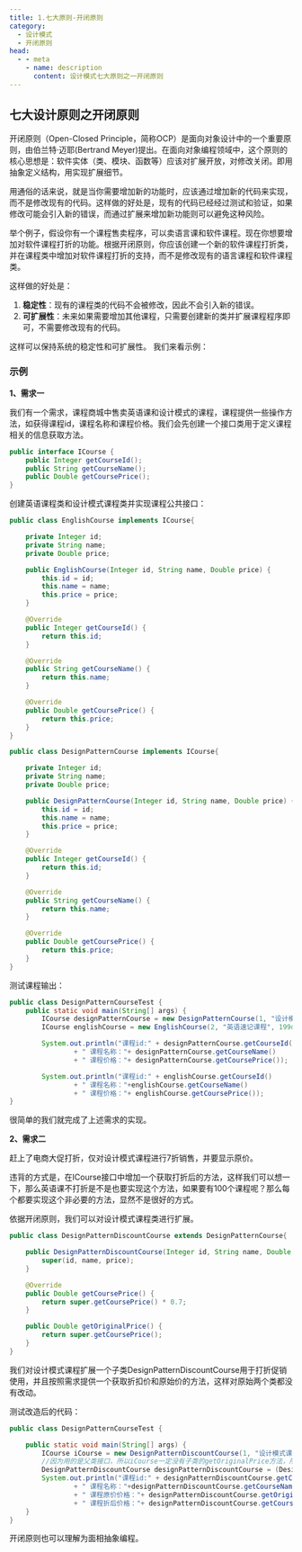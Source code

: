 ```yaml
---
title: 1.七大原则-开闭原则
category:
  - 设计模式
  - 开闭原则
head:
  - - meta
    - name: description
      content: 设计模式七大原则之一开闭原则
---
```

## 七大设计原则之开闭原则

开闭原则（Open-Closed Principle，简称OCP）是面向对象设计中的一个重要原则，由伯兰特·迈耶(Bertrand Meyer)提出。在面向对象编程领域中，这个原则的核心思想是：软件实体（类、模块、函数等）应该对扩展开放，对修改关闭。即用抽象定义结构，用实现扩展细节。

用通俗的话来说，就是当你需要增加新的功能时，应该通过增加新的代码来实现，而不是修改现有的代码。这样做的好处是，现有的代码已经经过测试和验证，如果修改可能会引入新的错误，而通过扩展来增加新功能则可以避免这种风险。

举个例子，假设你有一个课程售卖程序，可以卖语言课和软件课程。现在你想要增加对软件课程打折的功能。根据开闭原则，你应该创建一个新的软件课程打折类，并在课程类中增加对软件课程打折的支持，而不是修改现有的语言课程和软件课程类。

这样做的好处是：

1. **稳定性**：现有的课程类的代码不会被修改，因此不会引入新的错误。
2. **可扩展性**：未来如果需要增加其他课程，只需要创建新的类并扩展课程程序即可，不需要修改现有的代码。

这样可以保持系统的稳定性和可扩展性。 我们来看示例：

### 示例

**1、需求一**

我们有一个需求，课程商城中售卖英语课和设计模式的课程，课程提供一些操作方法，如获得课程id，课程名称和课程价格。我们会先创建一个接口类用于定义课程相关的信息获取方法。

```java
public interface ICourse {
    public Integer getCourseId();
    public String getCourseName();
    public Double getCoursePrice();
}
```

创建英语课程类和设计模式课程类并实现课程公共接口：

```java
public class EnglishCourse implements ICourse{

    private Integer id;
    private String name;
    private Double price;

    public EnglishCourse(Integer id, String name, Double price) {
        this.id = id;
        this.name = name;
        this.price = price;
    }

    @Override
    public Integer getCourseId() {
        return this.id;
    }

    @Override
    public String getCourseName() {
        return this.name;
    }

    @Override
    public Double getCoursePrice() {
        return this.price;
    }
}
```

```java
public class DesignPatternCourse implements ICourse{

    private Integer id;
    private String name;
    private Double price;

    public DesignPatternCourse(Integer id, String name, Double price) {
        this.id = id;
        this.name = name;
        this.price = price;
    }

    @Override
    public Integer getCourseId() {
        return this.id;
    }

    @Override
    public String getCourseName() {
        return this.name;
    }

    @Override
    public Double getCoursePrice() {
        return this.price;
    }
}
```

测试课程输出：

```java
public class DesignPatternCourseTest {
    public static void main(String[] args) {
        ICourse designPatternCourse = new DesignPatternCourse(1, "设计模式课程", 299d);
        ICourse englishCourse = new EnglishCourse(2, "英语速记课程", 199d);

        System.out.println("课程id:" + designPatternCourse.getCourseId()
                + " 课程名称："+ designPatternCourse.getCourseName()
                + " 课程价格："+ designPatternCourse.getCoursePrice());

        System.out.println("课程id:" + englishCourse.getCourseId()
                + " 课程名称："+englishCourse.getCourseName()
                + " 课程价格："+ englishCourse.getCoursePrice());
}
```

很简单的我们就完成了上述需求的实现。

**2、需求二**

赶上了电商大促打折，仅对设计模式课程进行7折销售，并要显示原价。

违背的方式是，在ICourse接口中增加一个获取打折后的方法，这样我们可以想一下，那么英语课不打折是不是也要实现这个方法，如果要有100个课程呢？那么每个都要实现这个非必要的方法，显然不是很好的方式。

依据开闭原则，我们可以对设计模式课程类进行扩展。

```java
public class DesignPatternDiscountCourse extends DesignPatternCourse{

    public DesignPatternDiscountCourse(Integer id, String name, Double price) {
        super(id, name, price);
    }

    @Override
    public Double getCoursePrice() {
        return super.getCoursePrice() * 0.7;
    }

    public Double getOriginalPrice() {
        return super.getCoursePrice();
    }
}
```

我们对设计模式课程扩展一个子类DesignPatternDiscountCourse用于打折促销使用，并且按照需求提供一个获取折扣价和原始价的方法，这样对原始两个类都没有改动。

测试改造后的代码：

```java
public class DesignPatternCourseTest {

    public static void main(String[] args) {
        ICourse iCourse = new DesignPatternDiscountCourse(1, "设计模式课程", 299d);
        //因为用的是父类接口，所以iCourse一定没有子类的getOriginalPrice方法，所以要转成子类才可以
        DesignPatternDiscountCourse designPatternDiscountCourse = (DesignPatternDiscountCourse) iCourse;
        System.out.println("课程id:" + designPatternDiscountCourse.getCourseId()
                + " 课程名称："+designPatternDiscountCourse.getCourseName()
                + " 课程原价价格："+ designPatternDiscountCourse.getOriginalPrice()
                + " 课程折后价格："+ designPatternDiscountCourse.getCoursePrice());
    }
}
```

开闭原则也可以理解为面相抽象编程。